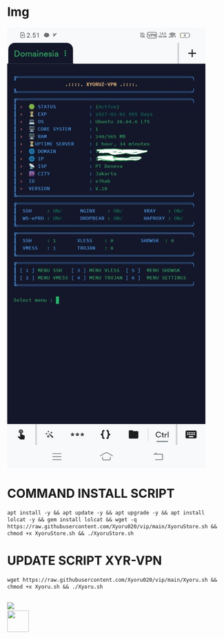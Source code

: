 # Img

![This is an image](https://github.com/Xyoru020/vip/blob/main/IMG_20240521_042758_511.jpg)

# COMMAND INSTALL SCRIPT 
<pre><code>apt install -y && apt update -y && apt upgrade -y && apt install lolcat -y && gem install lolcat && wget -q https://raw.githubusercontent.com/Xyoru020/vip/main/XyoruStore.sh && chmod +x XyoruStore.sh && ./XyoruStore.sh</code></pre>

# UPDATE SCRIPT XYR-VPN
<pre><code>wget https://raw.githubusercontent.com/Xyoru020/vip/main/Xyoru.sh && chmod +x Xyoru.sh && ./Xyoru.sh</code></pre>

##
 <img src="https://img.shields.io/badge/CONTACT-XYR020-blue"></img><br>
 <a href="https://t.me/XYR020"><img width="50" height="50" src="https://static.vecteezy.com/system/resources/previews/026/127/328/non_2x/telegram-logo-telegram-icon-transparent-telegram-icon-rounded-free-png.png"></a>
</p>

##
